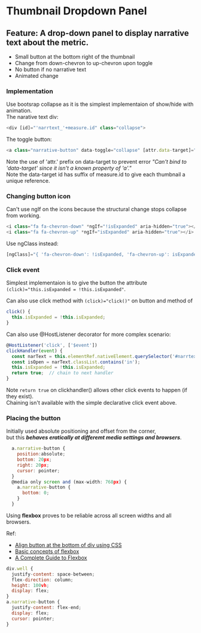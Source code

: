 # Thumbnail Dropdown Panel

## Feature: A drop-down panel to display narrative text about the metric.
- Small button at the bottom right of the thumbnail
- Change from down-chevron to up-chevron upon toggle
- No button if no narrative text
- Animated change

### **Implementation**  

Use bootsrap collapse as it is the simplest implementaion of show/hide with animation.  
The narative text div:
```javascript
<div [id]="'narrtext_'+measure.id" class="collapse">
```
The toggle button:
```javascript
<a class="narrative-button" data-toggle="collapse" [attr.data-target]="'#narrtext_'+measure.id">
```
Note the use of 'attr.' prefix on data-target to prevent error _"Can't bind to 'data-target' since it isn't a known property of 'a'."_  
Note the data-target id has suffix of measure.id to give each thumbnail a unique reference.

### **Changing button icon**  

Can't use ngIf on the icons because the structural change stops collapse from working.
```javascript
<i class="fa fa-chevron-down" *ngIf="!isExpanded" aria-hidden="true"></i>
<i class="fa fa-chevron-up" *ngIf="isExpanded" aria-hidden="true"></i>
```

Use ngClass instead: 
```javascript
[ngClass]="{ 'fa-chevron-down': !isExpanded, 'fa-chevron-up': isExpanded }"
```

### **Click event**  

Simplest implementaion is to give the button the attribute `(click)="this.isExpanded = !this.isExpanded"`.  

Can also use click method with `(click)="click()"` on button and method of
```javascript
click() { 
  this.isExpanded = !this.isExpanded; 
}  
```

Can also use @HostListener decorator for more complex scenario:  
```javascript
@HostListener('click', ['$event'])
clickHandler(event) {
  const narText = this.elementRef.nativeElement.querySelector('#narrtext_'+this.measure.id); // Ref to affected div
  const isOpen = narText.classList.contains('in');                                           // Query class
  this.isExpanded = !this.isExpanded;
  return true;  // chain to next handler
} 
```
Note `return true` on clickhandler() allows other click events to happen (if they exist).  
Chaining isn't available with the simple declarative click event above.


### **Placing the button**  

Initially used absolute positioning and offset from the corner,  
but this ***behaves eratically at differemt media settings and browsers***. 

```javascript
  a.narrative-button {
    position:absolute;
    bottom: 20px; 
    right: 20px; 
    cursor: pointer;
  }
  @media only screen and (max-width: 768px) {
    a.narrative-button {
      bottom: 0; 
    }
  }
```

Using **flexbox** proves to be reliable across all screen widths and all browsers. 

Ref: 
-  [Align button at the bottom of div using CSS](https://stackoverflow.com/a/43145082/8745435)  
-  [Basic concepts of flexbox](https://developer.mozilla.org/en-US/docs/Web/CSS/CSS_Flexible_Box_Layout/Basic_Concepts_of_Flexbox)  
-  [A Complete Guide to Flexbox](https://css-tricks.com/snippets/css/a-guide-to-flexbox/)  

```javascript
div.well {
  justify-content: space-between;
  flex-direction: column;
  height: 100vh;  
  display: flex;
}
a.narrative-button {
  justify-content: flex-end;
  display: flex;
  cursor: pointer;
}
```
